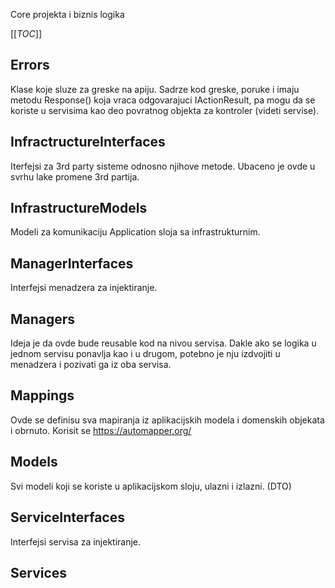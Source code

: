 Core projekta i biznis logika

[[_TOC_]]

## Errors

Klase koje sluze za greske na apiju. Sadrze kod greske, poruke i imaju metodu Response() koja vraca odgovarajuci IActionResult, pa mogu da se koriste u servisima kao deo povratnog objekta za kontroler (videti servise).

## InfractructureInterfaces

Iterfejsi za 3rd party sisteme odnosno njihove metode. Ubaceno je ovde u svrhu lake promene 3rd partija.

## InfrastructureModels

Modeli za komunikaciju Application sloja sa infrastrukturnim.

## ManagerInterfaces

Interfejsi menadzera za injektiranje.

## Managers

Ideja je da ovde bude reusable kod na nivou servisa. Dakle ako se logika u jednom servisu ponavlja kao i u drugom, potebno je nju izdvojiti u menadzera i pozivati ga iz oba servisa.

## Mappings

Ovde se definisu sva mapiranja iz aplikacijskih modela i domenskih objekata i obrnuto.
Korisit se https://automapper.org/

## Models

Svi modeli koji se koriste u aplikacijskom sloju, ulazni i izlazni. (DTO)

## ServiceInterfaces

Interfejsi servisa za injektiranje.

## Services